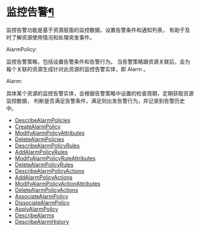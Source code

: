 ---
---

# 监控告警[¶](#api-alarm "永久链接至标题")

监控告警功能是基于资源层面的监控数据，设置告警条件和通知列表， 有助于及时了解资源使用情况和处理突发事件。

AlarmPolicy:

监控告警策略，包括设置告警条件和告警行为。 当告警策略跟资源关联后，会为每个关联的资源生成针对此资源的监控告警实体，即 Alarm 。

Alarm:

具体某个资源的监控告警实体，会根据告警策略中设置的检查周期，定期获取资源监控数据， 判断是否满足告警条件，满足则出发告警行为，并记录到告警历史中。

*   [DescribeAlarmPolicies](describe_alarm_policies.html)
*   [CreateAlarmPolicy](create_alarm_policy.html)
*   [ModifyAlarmPolicyAttributes](modify_alarm_policy_attributes.html)
*   [DeleteAlarmPolicies](delete_alarm_policies.html)
*   [DescribeAlarmPolicyRules](describe_alarm_policy_rules.html)
*   [AddAlarmPolicyRules](add_alarm_policy_rules.html)
*   [ModifyAlarmPolicyRuleAttributes](modify_alarm_policy_rule_attributes.html)
*   [DeleteAlarmPolicyRules](delete_alarm_policy_rules.html)
*   [DescribeAlarmPolicyActions](describe_alarm_policy_actions.html)
*   [AddAlarmPolicyActions](add_alarm_policy_actions.html)
*   [ModifyAlarmPolicyActionAttributes](modify_alarm_policy_action_attributes.html)
*   [DeleteAlarmPolicyActions](delete_alarm_policy_actions.html)
*   [AssociateAlarmPolicy](associate_alarm_policy.html)
*   [DissociateAlarmPolicy](dissociate_alarm_policy.html)
*   [ApplyAlarmPolicy](apply_alarm_policy.html)
*   [DescribeAlarms](describe_alarms.html)
*   [DescribeAlarmHistory](describe_alarm_history.html)
